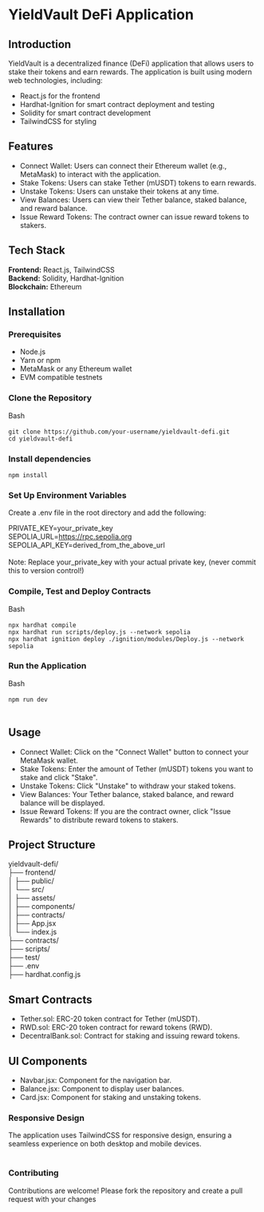 # YieldVault DeFi Application

## Introduction

YieldVault is a decentralized finance (DeFi) application that allows users to stake their tokens and earn rewards. The application is built using modern web technologies, including:

* React.js for the frontend
* Hardhat-Ignition for smart contract deployment and testing
* Solidity for smart contract development
* TailwindCSS for styling

## Features

* Connect Wallet: Users can connect their Ethereum wallet (e.g., MetaMask) to interact with the application.
* Stake Tokens: Users can stake Tether (mUSDT) tokens to earn rewards.
* Unstake Tokens: Users can unstake their tokens at any time.
* View Balances: Users can view their Tether balance, staked balance, and reward balance.
* Issue Reward Tokens: The contract owner can issue reward tokens to stakers.

## Tech Stack

**Frontend:** React.js, TailwindCSS<br>
**Backend:** Solidity, Hardhat-Ignition<br>
**Blockchain:** Ethereum

## Installation

### Prerequisites

* Node.js
* Yarn or npm
* MetaMask or any Ethereum wallet
* EVM compatible testnets

### Clone the Repository

Bash<br><br>
```git clone https://github.com/your-username/yieldvault-defi.git```<br>
```cd yieldvault-defi```

### Install dependencies

```npm install```

### Set Up Environment Variables

Create a .env file in the root directory and add the following:

PRIVATE_KEY=your_private_key<br>
SEPOLIA_URL=https://rpc.sepolia.org<br>
SEPOLIA_API_KEY=derived_from_the_above_url<br><br>
Note: Replace your_private_key with your actual private key, (never commit this to version control!)

### Compile, Test and Deploy Contracts

Bash<br><br>
```npx hardhat compile```<br>
```npx hardhat run scripts/deploy.js --network sepolia```<br>
```npx hardhat ignition deploy ./ignition/modules/Deploy.js --network sepolia```<br>

### Run the Application

Bash<br><br>
```npm run dev```<br><br>

## Usage
* Connect Wallet: Click on the "Connect Wallet" button to connect your MetaMask wallet.
* Stake Tokens: Enter the amount of Tether (mUSDT) tokens you want to stake and click "Stake".
* Unstake Tokens: Click "Unstake" to withdraw your staked tokens.
* View Balances: Your Tether balance, staked balance, and reward balance will be displayed.
* Issue Reward Tokens: If you are the contract owner, click "Issue Rewards" to distribute reward tokens to stakers.

## Project Structure

yieldvault-defi/<br>
├── frontend/<br>
│   ├── public/<br>
│   └── src/<br>
│       ├── assets/<br>
│       ├── components/<br>
│       ├── contracts/<br>
│       ├── App.jsx<br>
│       └── index.js<br>
├── contracts/<br>
├── scripts/<br>
├── test/<br>
├── .env<br>
├── hardhat.config.js<br>

## Smart Contracts

* Tether.sol: ERC-20 token contract for Tether (mUSDT).
* RWD.sol: ERC-20 token contract for reward tokens (RWD).
* DecentralBank.sol: Contract for staking and issuing reward tokens.

## UI Components
* Navbar.jsx: Component for the navigation bar.
* Balance.jsx: Component to display user balances.
* Card.jsx: Component for staking and unstaking tokens.

### Responsive Design

The application uses TailwindCSS for responsive design, ensuring a seamless experience on both desktop and mobile devices.<br><br>

### Contributing

Contributions are welcome! Please fork the repository and create a pull request with your changes
